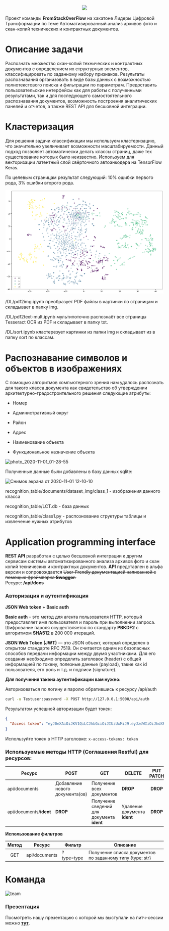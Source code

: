 <p align="center"><img src="https://i.ibb.co/VYJ46m8/logo.png" /></p>

Проект команды <b>FromStack0verFlow</b> на хакатоне Лидеры Цифровой Трансформации по теме Автоматизированный анализ архивов фото и скан-копий технических и контрактных документов. 

# Описание задачи
Распознать множество скан-копий технических и контрактных документов с определением их структурных элементов, классифицировать по заданному набору признаков. Результаты распознавания организовать в виде базы данных с возможностью полнотекcтового поиска и фильтрации по параметрам. Предоставить пользовательские интерфейсы как для работы с полученными результатами, так и для последующего самостоятельного распознавания документов, возможность построения аналитических панелей и отчетов, а также REST API для бесшовной интеграции.

# Кластеризация

Для решения задачи классификации мы используем кластеризацию, что значительно увеличивает возможности масштабируемости.
Данный подход позволяет автоматически делать классы страниц, даже тех существование которых было неизвестно.
Используем для векторизации латентный слой свёрточного автоэнкодера на TensorFlow Keras.

По целевым страницам результат следующий: 10% ошибки первого рода, 3% ошибки второго рода.

![class](class.png)

/DL/pdf2img.ipynb преобразует PDF файлы в картинки по страницам и складывает в папку img.

/DL/pdf2text-mult.ipynb мультипоточно распознаёт все страницы Tesseract OCR из PDF и складывает в папку txt.

/DL/sort.ipynb кластерезует картинки из папки img и складывает из в папку sort по классам.


# Распознавание символов и объектов в изображениях
С помощью алгоритмов компьютерного зрения нам удалось распознать для такого класса документа как свидетельство об утверждении архитектурно-градостроительного решения следующие атрибуты:

* Номер

* Административный округ

* Район

* Адрес

* Наименование объекта

* Функциональное назначение объекта

![photo_2020-11-01_01-28-55](https://user-images.githubusercontent.com/42088646/97798742-ea076980-1c39-11eb-8ef7-e129e02b3daa.jpg)

Полученные данные были добавлены в базу данных sqlite:

![Снимок экрана от 2020-11-01 12-10-10](https://user-images.githubusercontent.com/42088646/97798892-58006080-1c3b-11eb-80f9-2b6268bf5ee9.png)


recognition_table/documents/dataset_img/class_1 - изображения данного класса

recognition_table/LCT.db - база данных

recognition_table/class1.py - распознование структуры таблицы и извлечение нужных атрибутов


# Application programming interface
**REST API** разработан с целью бесшовной интеграции к другим сервисам системы автоматизированного анализа архивов фото и скан копий технических и контрактных документов.
**API** представлен в альфа версии и сопровождается ~~User-Frendly документацией написанной с помощью фреймворка **Swagger**.<br>Ресурс: **/api/docs**~~ 

### Авторизация и аутентификация
**JSON Web token + Basic auth**

**Basic auth** - это метод для агента пользователя HTTP, который предоставляет имя пользователя и пароль при выполнении запроса.
Шифрование пароля осуществляется по стандарту **PBKDF2** с алгоритмом **SHA512** в 200 000 итераций.

**JSON Web Token (JWT)** — это JSON объект, который определен в открытом стандарте RFC 7519. Он считается одним из безопасных способов передачи информации между двумя участниками. Для его создания необходимо определить заголовок (header) с общей информацией по токену, полезные данные (payload), такие как id пользователя, его роль и т.д. и подписи (signature). 

**Для получения такена аутентификации вам нужно:**

Авторизоваться по логину и паролю обратившись к ресурсу /api/auth
```bash
curl -u Testuser:password -X POST http://127.0.0.1:5000/api/auth
```
Результатом успешной авторизации будет токен:
```json
{
  "Access token": "eyJ0eXAiOiJKV1QiLCJhbGciOiJIUzUxMiJ9.eyJzdWIiOiJhdXRoIiwiZXhwIjoxNjAzNTk3NzYwLjAsImlhdCI6IjFkQ1cyZ2NBZGg1VjJDcTE5aHVsNyIsImp0aSI6MTYwNjE4OTc2MC4wfQ.qBMk0N9c9PI4jI_nPWf8zsu3-s_Fm9SqsoyyAaJPItnkJnGOqo0LQe_2e0y8ZdhsYcPlT3CkYOBmwcv0vrRu9g"
}
```

Используйте токен в HTTP заголовке:
```x-access-tokens: token```

### Используемые методы HTTP (Соглашения Restful) для ресурсов: 
| Ресурс | POST | GET |	DELETE | PUT PATCH |
|--------|------|-----|-------|:------------:|
| api/documents | Добавление нового документа(ов) |	Получение всех документов | **DROP** | **DROP** 
| api/documents/**ident** | **DROP** | Получение сведений для документа **ident** |	Удаление документа **ident**|	**DROP** 

**Использование фильтров**

| Метод | Ресурс | Фильтр | Описание
|:-----:|--------|----------|-------|
|GET| api/documents | ?type=type | Получение списка документов по заданному типу {type: str} 

# Команда
![team](https://i.ibb.co/LpndkbM/Team.jpg)

### Презентация 
Посмотреть нашу презентацию с которой мы выступали на питч-сессии можно [**тут**](session.pdf).
